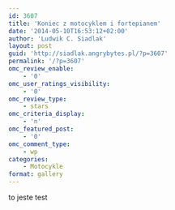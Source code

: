 ```yaml
---
id: 3607
title: 'Koniec z motocyklem i fortepianem'
date: '2014-05-10T16:53:12+02:00'
author: 'Ludwik C. Siadlak'
layout: post
guid: 'http://siadlak.angrybytes.pl/?p=3607'
permalink: '/?p=3607'
omc_review_enable:
    - '0'
omc_user_ratings_visibility:
    - '0'
omc_review_type:
    - stars
omc_criteria_display:
    - 'n'
omc_featured_post:
    - '0'
omc_comment_type:
    - wp
categories:
    - Motocykle
format: gallery
---
```


to jeste test